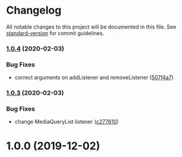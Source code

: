 # Changelog

All notable changes to this project will be documented in this file. See [standard-version](https://github.com/conventional-changelog/standard-version) for commit guidelines.

### [1.0.4](https://github.com/zebateira/react-use-system-theme/compare/v1.0.3...v1.0.4) (2020-02-03)


### Bug Fixes

* correct arguments on addListener and removeListener ([507f4a7](https://github.com/zebateira/react-use-system-theme/commit/507f4a741ee90665b5e2abc081a303c7447120a0))

### [1.0.3](https://github.com/zebateira/react-use-system-theme/compare/v1.0.2...v1.0.3) (2020-02-03)


### Bug Fixes

* change MediaQueryList listener ([c277610](https://github.com/zebateira/react-use-system-theme/commit/c27761096e9059092a2632584f7ec1ebb82ef387))

<a name="1.0.0"></a>
# 1.0.0 (2019-12-02)

